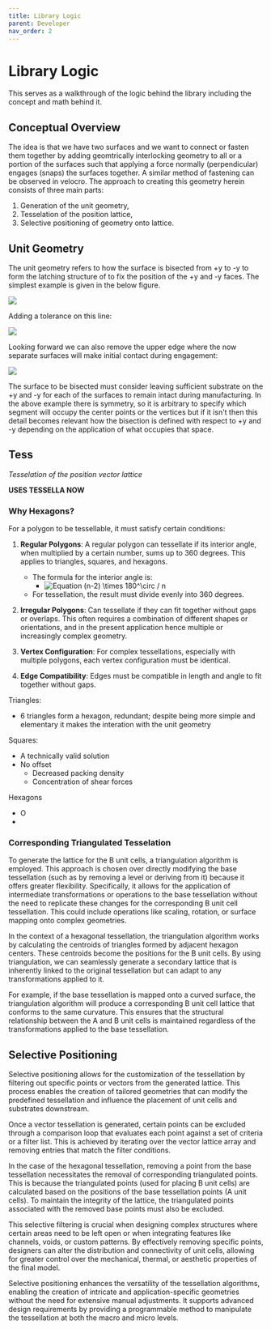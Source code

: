 ```yaml
---
title: Library Logic
parent: Developer
nav_order: 2
---
```


# Library Logic

This serves as a walkthrough of the logic behind the library including the concept and math behind it.

## Conceptual Overview

The idea is that we have two surfaces and we want to connect or fasten them together by adding geomtrically interlocking geometry to all or a portion of the surfaces such that applying a force normally (perpendicular) engages (snaps) the surfaces together. A similar method of fastening can be observed in velocro. The approach to creating this geometry herein consists of three main parts:

1. Generation of the unit geometry,
2. Tesselation of the position lattice,
3. Selective positioning of geometry onto lattice.

## Unit Geometry

The unit geometry refers to how the surface is bisected from +y to -y to form the latching structure of to fix the position of the +y and -y faces. The simplest example is given in the below figure.

![](../assets/unit1.png)

Adding a tolerance on this line:

![](../assets/unit2.png)

Looking forward we can also remove the upper edge where the now separate surfaces will make initial contact during engagement:

![](../assets/unit3.png)

The surface to be bisected must consider leaving sufficient substrate on the +y and -y for each of the surfaces to remain intact during manufacturing. In the above example there is symmetry, so it is arbitrary to specify which segment will occupy the center points or the vertices but if it isn't then this detail becomes relevant how the bisection is defined with respect to +y and -y depending on the application of what occupies that space.

## Tess

_Tesselation of the position vector lattice_

**USES TESSELLA NOW**

### Why Hexagons?

For a polygon to be tessellable, it must satisfy certain conditions:

1. **Regular Polygons**: A regular polygon can tessellate if its interior angle, when multiplied by a certain number, sums up to 360 degrees. This applies to triangles, squares, and hexagons.

   - The formula for the interior angle is:
     - ![Equation (n-2) \times 180^\circ / n](<https://latex.codecogs.com/svg.image?\inline&space;\LARGE&space;\bg{white}{\color{White}(n-2)&space;\times&space;180^\circ&space;/&space;n}>)
   - For tessellation, the result must divide evenly into 360 degrees.

2. **Irregular Polygons**: Can tessellate if they can fit together without gaps or overlaps. This often requires a combination of different shapes or orientations, and in the present application hence multiple or increasingly complex geometry.

3. **Vertex Configuration**: For complex tessellations, especially with multiple polygons, each vertex configuration must be identical.

4. **Edge Compatibility**: Edges must be compatible in length and angle to fit together without gaps.

Triangles:

- 6 triangles form a hexagon, redundant; despite being more simple and elementary it makes the interation with the unit geometry

Squares:

- A technically valid solution
- No offset
  - Decreased packing density
  - Concentration of shear forces

Hexagons

- O
-

### Corresponding Triangulated Tesselation

To generate the lattice for the B unit cells, a triangulation algorithm is employed. This approach is chosen over directly modifying the base tessellation (such as by removing a level or deriving from it) because it offers greater flexibility. Specifically, it allows for the application of intermediate transformations or operations to the base tessellation without the need to replicate these changes for the corresponding B unit cell tessellation. This could include operations like scaling, rotation, or surface mapping onto complex geometries.

In the context of a hexagonal tessellation, the triangulation algorithm works by calculating the centroids of triangles formed by adjacent hexagon centers. These centroids become the positions for the B unit cells. By using triangulation, we can seamlessly generate a secondary lattice that is inherently linked to the original tessellation but can adapt to any transformations applied to it.

For example, if the base tessellation is mapped onto a curved surface, the triangulation algorithm will produce a corresponding B unit cell lattice that conforms to the same curvature. This ensures that the structural relationship between the A and B unit cells is maintained regardless of the transformations applied to the base tessellation.

## Selective Positioning

Selective positioning allows for the customization of the tessellation by filtering out specific points or vectors from the generated lattice. This process enables the creation of tailored geometries that can modify the predefined tessellation and influence the placement of unit cells and substrates downstream.

Once a vector tessellation is generated, certain points can be excluded through a comparison loop that evaluates each point against a set of criteria or a filter list. This is achieved by iterating over the vector lattice array and removing entries that match the filter conditions.

In the case of the hexagonal tessellation, removing a point from the base tessellation necessitates the removal of corresponding triangulated points. This is because the triangulated points (used for placing B unit cells) are calculated based on the positions of the base tessellation points (A unit cells). To maintain the integrity of the lattice, the triangulated points associated with the removed base points must also be excluded.

This selective filtering is crucial when designing complex structures where certain areas need to be left open or when integrating features like channels, voids, or custom patterns. By effectively removing specific points, designers can alter the distribution and connectivity of unit cells, allowing for greater control over the mechanical, thermal, or aesthetic properties of the final model.

Selective positioning enhances the versatility of the tessellation algorithms, enabling the creation of intricate and application-specific geometries without the need for extensive manual adjustments. It supports advanced design requirements by providing a programmable method to manipulate the tessellation at both the macro and micro levels.
